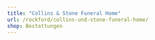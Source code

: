 ```yaml
---
title: "Collins & Stone Funeral Home"
url: /rockford/collins-und-stone-funeral-home/
shop: Bestattungen
---
```

